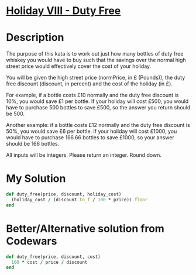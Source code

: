 # [Holiday VIII - Duty Free](https://www.codewars.com/kata/57e92e91b63b6cbac20001e5 )

# Description
The purpose of this kata is to work out just how many bottles of duty free whiskey you would have to buy such that the 
savings over the normal high street price would effectively cover the cost of your holiday.

You will be given the high street price (normPrice, in £ (Pounds)), the duty free discount (discount, in percent) and 
the cost of the holiday (in £).

For example, if a bottle costs £10 normally and the duty free discount is 10%, you would save £1 per bottle. If your 
holiday will cost £500, you would have to purchase 500 bottles to save £500, so the answer you return should be 500.

Another example: if a bottle costs £12 normally and the duty free discount is 50%, you would save £6 per bottle. If your
holiday will cost £1000, you would have to purchase 166.66 bottles to save £1000, so your answer should be 166 bottles.

All inputs will be integers. Please return an integer. Round down.

# My Solution
```ruby
def duty_free(price, discount, holiday_cost)
  (holiday_cost / (discount.to_f / 100 * price)).floor
end
```

# Better/Alternative solution from Codewars
```ruby
def duty_free(price, discount, cost)
  100 * cost / price / discount
end
```
